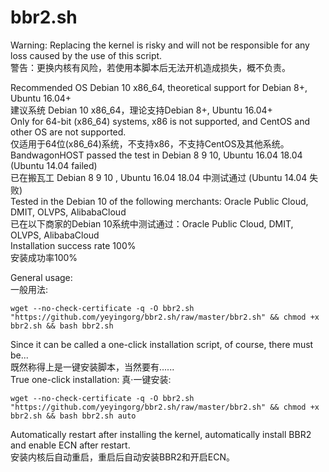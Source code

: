 # bbr2.sh

Warning: Replacing the kernel is risky and will not be responsible for any loss caused by the use of this script.  
警告：更换内核有风险，若使用本脚本后无法开机造成损失，概不负责。

Recommended OS Debian 10 x86_64, theoretical support for Debian 8+, Ubuntu 16.04+  
建议系统 Debian 10 x86_64，理论支持Debian 8+, Ubuntu 16.04+  
Only for 64-bit (x86_64) systems, x86 is not supported, and CentOS and other OS are not supported.  
仅适用于64位(x86_64)系统，不支持x86，不支持CentOS及其他系统。  
BandwagonHOST passed the test in Debian 8 9 10, Ubuntu 16.04 18.04 (Ubuntu 14.04 failed)  
已在搬瓦工 Debian 8 9 10 , Ubuntu 16.04 18.04 中测试通过 (Ubuntu 14.04 失败)  
Tested in the Debian 10 of the following merchants: Oracle Public Cloud, DMIT, OLVPS, AlibabaCloud  
已在以下商家的Debian 10系统中测试通过：Oracle Public Cloud, DMIT, OLVPS, AlibabaCloud  
Installation success rate 100%  
安装成功率100%  

General usage:  
一般用法:  
```
wget --no-check-certificate -q -O bbr2.sh "https://github.com/yeyingorg/bbr2.sh/raw/master/bbr2.sh" && chmod +x bbr2.sh && bash bbr2.sh
```

Since it can be called a one-click installation script, of course, there must be...  
既然称得上是一键安装脚本，当然要有......  
True one-click installation:
真·一键安装:  
```
wget --no-check-certificate -q -O bbr2.sh "https://github.com/yeyingorg/bbr2.sh/raw/master/bbr2.sh" && chmod +x bbr2.sh && bash bbr2.sh auto
```

Automatically restart after installing the kernel, automatically install BBR2 and enable ECN after restart.  
安装内核后自动重启，重启后自动安装BBR2和开启ECN。  
